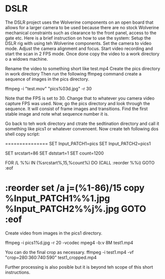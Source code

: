 # DSLR
The DSLR project uses the Wolverine components on an open board that allows for a larger camera to be used because there are no stock Wolverine mechanical constraints such as clearance to the front panel,  access to the gate etc.
Here is a brief instruction on how to use the system:
Setup the DSLR rig with using teh Wolverine components.
Set the camera to video mode. Adjust the camera alignment and focus.
Start video recording and start the scan in 2 FPS mode.
Once done copy the video to a work directory o a widows machine.

Rename the video to something short like test.mp4
Create the pics directory in work directory
Then run the following ffmpeg command  create a sequence of images in the pics directory.

ffmpeg -i "test.mov" "pics\%03d.jpg" -r 30

Note that the FPS is set to 30. Change that to whatever you camera video capture FPS was used.
Now, go the pics directory and look through the sequence. It will consist of frame images and transitions.
Find the first stable image and note what sequence number it is.

Go back to teh work directory and ctrate the sedtination directory and call it something like pics1 or whatever convenoent.
Now create teh following dos shell copy script:

===============
SET Input_PATCH1=pics
SET Input_PATCH2=pics1

SET srcstart=86
SET dststart=1
SET count=1200


FOR /L %%i IN (%srcstart%,15,%count%)  DO (CALL :reorder %%i)
GOTO :eof

:reorder
set /a j=(%1-86)/15
copy  %Input_PATCH1%\%1.jpg %Input_PATCH2%\%j%.jpg 
GOTO :eof
===============
Create video from images in the pics1 directory.

ffmpeg -i pics1\%d.jpg -r 20 -vcodec mpeg4 -b:v 8M test1.mp4

You can do the final crop as necessary.
ffmpeg -i test1.mp4 -vf "crop=280:360:740:590" test1_cropped.mp4
 
Further processing is also posible but it is beyond teh scope of this short instructions.
